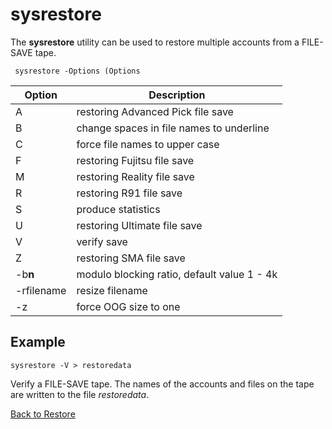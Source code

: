 # sysrestore

<PageHeader />

The **sysrestore** utility can be used to restore multiple accounts from a FILE-SAVE tape.

```
 sysrestore -Options (Options
```

| Option | Description |
| --- | --- |
| A | restoring Advanced Pick file save |
| B | change spaces in file names to underline |
| C | force file names to upper case |
| F | restoring Fujitsu file save |
| M | restoring Reality file save |
| R | restoring R91 file save |
| S | produce statistics |
| U | restoring Ultimate file save |
| V | verify save |
| Z | restoring SMA file save |
| -b**n** | modulo blocking ratio, default value 1 - 4k |
| -rfilename | resize filename |
| -z | force OOG size to one |

## Example

```
sysrestore -V > restoredata
```

Verify a FILE-SAVE tape. The names of the accounts and files on the tape are written to the file *restoredata*.

[Back to Restore](./../README.md)

<PageFooter />
